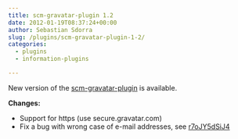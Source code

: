 ```yaml
---
title: scm-gravatar-plugin 1.2
date: 2012-01-19T08:37:24+00:00
author: Sebastian Sdorra
slug: /plugins/scm-gravatar-plugin-1-2/
categories:
  - plugins
  - information-plugins

---
```

New version of the [scm-gravatar-plugin](https://github.com/scm-manager/scm-gravatar-plugin) is available.

**Changes:**

- Support for https (use secure.gravatar.com)
- Fix a bug with wrong case of e-mail addresses, see <a title="Author email needs to be lowercase before gravatar hash" href="https://groups.google.com/forum/#!topic/scmmanager/r7oJY5dSiJ4" target="_blank" rel="noopener noreferrer">r7oJY5dSiJ4</a>

